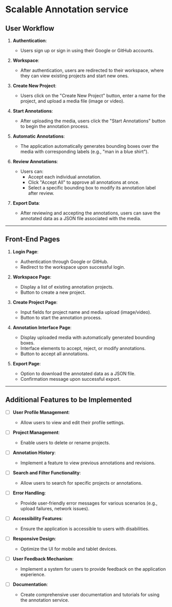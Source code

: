 # Scalable Annotation service

## User Workflow

1. **Authentication**:
   - Users sign up or sign in using their Google or GitHub accounts.

2. **Workspace**:
   - After authentication, users are redirected to their workspace, where they can view existing projects and start new ones.

3. **Create New Project**:
   - Users click on the "Create New Project" button, enter a name for the project, and upload a media file (image or video).

4. **Start Annotations**:
   - After uploading the media, users click the "Start Annotations" button to begin the annotation process.

5. **Automatic Annotations**:
   - The application automatically generates bounding boxes over the media with corresponding labels (e.g., "man in a blue shirt").

6. **Review Annotations**:
   - Users can:
     - Accept each individual annotation.
     - Click "Accept All" to approve all annotations at once.
     - Select a specific bounding box to modify its annotation label after review.

7. **Export Data**:
   - After reviewing and accepting the annotations, users can save the annotated data as a JSON file associated with the media.

---

## Front-End Pages

1. **Login Page**:
   - Authentication through Google or GitHub.
   - Redirect to the workspace upon successful login.

2. **Workspace Page**:
   - Display a list of existing annotation projects.
   - Button to create a new project.

3. **Create Project Page**:
   - Input fields for project name and media upload (image/video).
   - Button to start the annotation process.

4. **Annotation Interface Page**:
   - Display uploaded media with automatically generated bounding boxes.
   - Interface elements to accept, reject, or modify annotations.
   - Button to accept all annotations.

5. **Export Page**:
   - Option to download the annotated data as a JSON file.
   - Confirmation message upon successful export.

---

## Additional Features to be Implemented

- [ ] **User Profile Management**:
  - Allow users to view and edit their profile settings.

- [ ] **Project Management**:
  - Enable users to delete or rename projects.

- [ ] **Annotation History**:
  - Implement a feature to view previous annotations and revisions.

- [ ] **Search and Filter Functionality**:
  - Allow users to search for specific projects or annotations.

- [ ] **Error Handling**:
  - Provide user-friendly error messages for various scenarios (e.g., upload failures, network issues).

- [ ] **Accessibility Features**:
  - Ensure the application is accessible to users with disabilities.

- [ ] **Responsive Design**:
  - Optimize the UI for mobile and tablet devices.

- [ ] **User Feedback Mechanism**:
  - Implement a system for users to provide feedback on the application experience.

- [ ] **Documentation**:
  - Create comprehensive user documentation and tutorials for using the annotation service.

